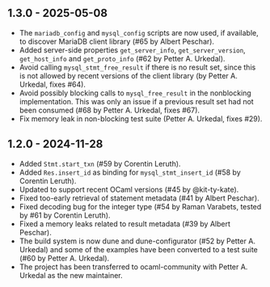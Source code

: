 ## 1.3.0 - 2025-05-08

  - The `mariadb_config` and `mysql_config` scripts are now used, if
    available, to discover MariaDB client library (#65 by Albert Peschar).
  - Added server-side properties `get_server_info`, `get_server_version`,
    `get_host_info` and `get_proto_info` (#62 by Petter A. Urkedal).
  - Avoid calling `mysql_stmt_free_result` if there is no result set, since
    this is not allowed by recent versions of the client library (by Petter
    A. Urkedal, fixes #64).
  - Avoid possibly blocking calls to `mysql_free_result` in the nonblocking
    implementation.  This was only an issue if a previous result set had not
    been consumed (#68 by Petter A. Urkedal, fixes #67).
  - Fix memory leak in non-blocking test suite (Petter A.  Urkedal, fixes
    #29).

## 1.2.0 - 2024-11-28

  - Added `Stmt.start_txn` (#59 by Corentin Leruth).
  - Added `Res.insert_id` as binding for `mysql_stmt_insert_id` (#58 by
    Corentin Leruth).
  - Updated to support recent OCaml versions (#45 by @kit-ty-kate).
  - Fixed too-early retrieval of statement metadata (#41 by Albert Peschar).
  - Fixed decoding bug for the integer type (#54 by Raman Varabets, tested
    by #61 by Corentin Leruth).
  - Fixed a memory leaks related to result metadata (#39 by Albert Peschar).
  - The build system is now dune and dune-configurator (#52 by Petter A.
    Urkedal) and some of the examples have been converted to a test suite
    (#60 by Petter A. Urkedal).
  - The project has been transferred to ocaml-community with Petter A.
    Urkedal as the new maintainer.
